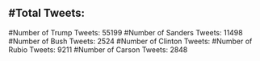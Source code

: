 #Total Tweets:  
---
#Number of Trump Tweets: 55199
#Number of Sanders Tweets: 11498
#Number of Bush Tweets: 2524
#Number of Clinton Tweets: 
#Number of Rubio Tweets: 9211
#Number of Carson Tweets: 2848